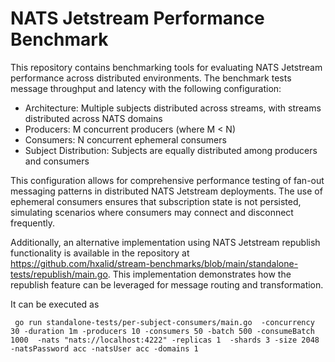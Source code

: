 # NATS Jetstream Performance Benchmark

This repository contains benchmarking tools for evaluating NATS Jetstream performance across distributed environments. The benchmark tests message throughput and latency with the following configuration:

- Architecture: Multiple subjects distributed across streams, with streams distributed across NATS domains
- Producers: M concurrent producers (where M < N)
- Consumers: N concurrent ephemeral consumers
- Subject Distribution: Subjects are equally distributed among producers and consumers

This configuration allows for comprehensive performance testing of fan-out messaging patterns in distributed NATS Jetstream deployments. The use of ephemeral consumers ensures that subscription state is not persisted, simulating scenarios where consumers may connect and disconnect frequently.

Additionally, an alternative implementation using NATS Jetstream republish functionality is available in the repository at https://github.com/hxalid/stream-benchmarks/blob/main/standalone-tests/republish/main.go. This implementation demonstrates how the republish feature can be leveraged for message routing and transformation.

It can be executed as 

```
 go run standalone-tests/per-subject-consumers/main.go  -concurrency 30 -duration 1m -producers 10 -consumers 50 -batch 500 -consumeBatch 1000  -nats "nats://localhost:4222" -replicas 1  -shards 3 -size 2048  -natsPassword acc -natsUser acc -domains 1
```
